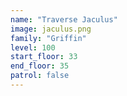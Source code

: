 ```yaml
---
name: "Traverse Jaculus"
image: jaculus.png
family: "Griffin"
level: 100
start_floor: 33
end_floor: 35
patrol: false
---
```

